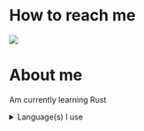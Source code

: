 # How to reach me
![](https://discord.c99.nl/widget/theme-1/762389349676613693.png)

# About me

Am currently learning Rust

<details>
<summary>Language(s) I use</summary>
!(Rust)[https://img.shields.io/badge/rust-%23000000.svg?style=for-the-badge&logo=rust&logoColor=white]
</details>
